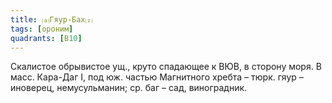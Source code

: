 ```yaml
---
title: ⒜Гяур-Бах⒵
tags: [ороним]
quadrants: [В10]
---
```


Скалистое обрывистое ущ., круто спадающее к ВЮВ, в сторону моря. В масс.
Кара-Даг I, под юж. частью Магнитного хребта – тюрк. гяур – иноверец,
немусульманин; ср. баг – сад, виноградник.
